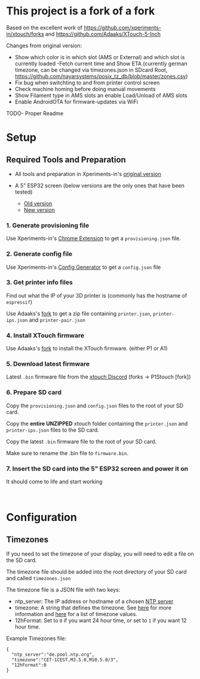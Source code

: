 # This project is a fork of a fork

Based on the excellent work of
https://github.com/xperiments-in/xtouch/forks
and
https://github.com/Adaaks/XTouch-5-Inch

Changes from original version:

- Show which color is in which slot (AMS or External) and which slot is currently loaded
  -Fetch current time and Show ETA (currently german timezone, can be changed via timezones.json in SDcard Root, https://github.com/nayarsystems/posix_tz_db/blob/master/zones.csv)
- Fix bug when switchting to and from printer control screen
- Check machine homing before doing manual movements
- Show Filament type in AMS slots an enable Load/Unload of AMS slots
- Enable AndroidOTA for firmware-updates via WiFi

TODO- Proper Readme

# Setup

## Required Tools and Preparation

- All tools and preparation in Xperiments-in's [original version](https://github.com/xperiments-in/xtouch?tab=readme-ov-file#required-tools-and-preparation)

- A 5" ESP32 screen (below versions are the only ones that have been tested)
  - [Old version](https://www.aliexpress.com/item/1005006625220768.html)
  - [New version](https://www.aliexpress.com/item/1005006715794302.html)

### 1. Generate provisioning file

Use Xperiments-in's [Chrome Extension](https://github.com/xperiments-in/xtouch?tab=readme-ov-file#step-3-install-the-chrome-extension) to get a `provisioning.json` file.

### 2. Generate config file

Use Xperiments-in's [Config Generator](https://github.com/xperiments-in/xtouch?tab=readme-ov-file#step-2-flash-the-firmware) to get a `config.json` file

### 3. Get printer info files

Find out what the IP of your 3D printer is (commonly has the hostname of `espressif`)

Use Adaaks's [fork](https://adaksxtouch.netlify.app/) to get a zip file containing `printer.json`, `printer-ips.json` and `printer-pair.json`

### 4. Install XTouch firmware

Use Adaaks's [fork](https://adaksxtouch.netlify.app/) to install the XTouch firmware. (either P1 or A1)

### 5. Download latest firmware

Latest `.bin` firmware file from the [xtouch Discord](https://discord.gg/RytEDEgfR3) (forks -> P1Stouch \[fork\])

### 6. Prepare SD card

Copy the `provisioning.json` and `config.json` files to the root of your SD card.

Copy the **entire UNZIPPED** xtouch folder containing the `printer.json` and `printer-ips.json` files to the SD card.

Copy the latest `.bin` firmware file to the root of your SD card.

Make sure to rename the .bin file to `firmware.bin`.

### 7. Insert the SD card into the 5" ESP32 screen and power it on

It should come to life and start working

<br>

# Configuration

## Timezones

If you need to set the timezone of your display, you will need to edit a file on the SD card.

The timezone file should be added into the root directory of your SD card and called `timezones.json`

The timezone file is a JSON file with two keys:

- ntp_server: The IP address or hostname of a chosen [NTP server](https://gist.github.com/mutin-sa/eea1c396b1e610a2da1e5550d94b0453)
- timezone: A string that defines the timezone. See [here](https://en.wikipedia.org/wiki/List_of_tz_database_time_zones) for more information and [here](https://github.com/nayarsystems/posix_tz_db/blob/master/zones.csv) for a list of timezone values.
- 12hFormat: Set to `0` if you want 24 hour time, or set to `1` if you want 12 hour time.

Example Timezones file:

```
{
  "ntp_server":"de.pool.ntp.org",
  "timezone":"CET-1CEST,M3.5.0,M10.5.0/3",
  "12hFormat":0
}
```
